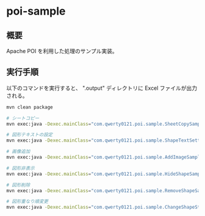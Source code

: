 # poi-sample

## 概要

Apache POI を利用した処理のサンプル実装。

## 実行手順

以下のコマンドを実行すると、 ".output" ディレクトリに Excel ファイルが出力される。

```bash
mvn clean package

# シートコピー
mvn exec:java -Dexec.mainClass="com.qwerty0121.poi.sample.SheetCopySample"

# 図形テキストの設定
mvn exec:java -Dexec.mainClass="com.qwerty0121.poi.sample.ShapeTextSettingSample"

# 画像追加
mvn exec:java -Dexec.mainClass="com.qwerty0121.poi.sample.AddImageSample"

# 図形非表示
mvn exec:java -Dexec.mainClass="com.qwerty0121.poi.sample.HideShapeSample"

# 図形削除
mvn exec:java -Dexec.mainClass="com.qwerty0121.poi.sample.RemoveShapeSample"

# 図形重なり順変更
mvn exec:java -Dexec.mainClass="com.qwerty0121.poi.sample.ChangeShapeStackingOrder"
```
